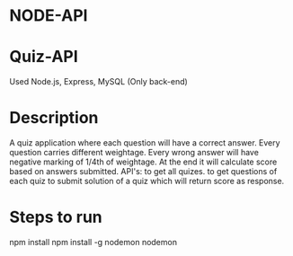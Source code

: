# NODE-API
# Quiz-API

Used Node.js, Express, MySQL (Only back-end)

# Description

A quiz application where each question will have a correct answer. Every question carries different weightage. Every wrong answer will have negative marking of 1/4th of weightage. At the end it will calculate score based on answers submitted.
API's: to get all quizes.
to get questions of each quiz
to submit solution of a quiz which will return score as response. 

# Steps to run

npm install 
npm install -g nodemon 
nodemon 
 


